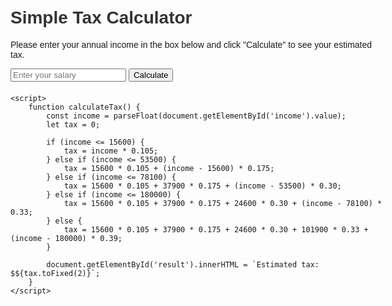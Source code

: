 <!DOCTYPE html>
<html lang="en">
<head>
    <meta charset="UTF-8">
    <meta name="viewport" content="width=device-width, initial-scale=1.0">
    <title>Simple Tax Calculator</title>
    <style>
        body {
            font-family: Arial, sans-serif;
            max-width: 600px;
            margin: 0 auto;
            padding: 20px;
        }
        h1 {
            color: #333;
        }
        #result {
            margin-top: 20px;
            font-weight: bold;
        }
    </style>
</head>
<body>
    <h1>Simple Tax Calculator</h1>
    <p>Please enter your annual income in the box below and click "Calculate" to see your estimated tax.</p>
    <input type="number" id="income" placeholder="Enter your salary">
    <button onclick="calculateTax()">Calculate</button>
    <div id="result"></div>

    <script>
        function calculateTax() {
            const income = parseFloat(document.getElementById('income').value);
            let tax = 0;

            if (income <= 15600) {
                tax = income * 0.105;
            } else if (income <= 53500) {
                tax = 15600 * 0.105 + (income - 15600) * 0.175;
            } else if (income <= 78100) {
                tax = 15600 * 0.105 + 37900 * 0.175 + (income - 53500) * 0.30;
            } else if (income <= 180000) {
                tax = 15600 * 0.105 + 37900 * 0.175 + 24600 * 0.30 + (income - 78100) * 0.33;
            } else {
                tax = 15600 * 0.105 + 37900 * 0.175 + 24600 * 0.30 + 101900 * 0.33 + (income - 180000) * 0.39;
            }

            document.getElementById('result').innerHTML = `Estimated tax: $${tax.toFixed(2)}`;
        }
    </script>
</body>
</html>
